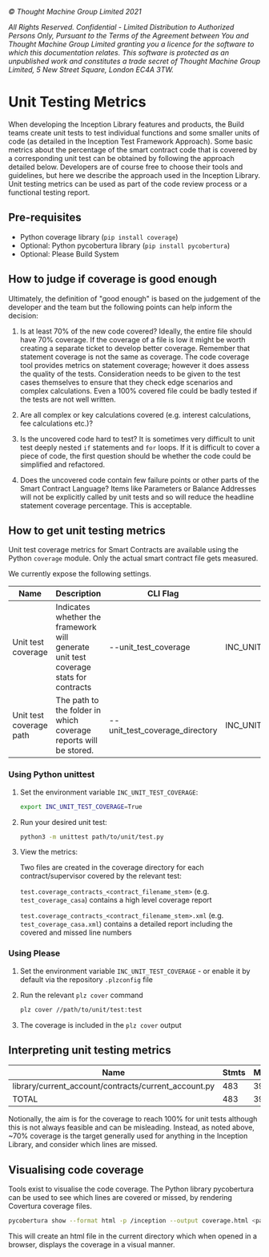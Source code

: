 _© Thought Machine Group Limited 2021_

_All Rights Reserved. Confidential - Limited Distribution to Authorized Persons Only, Pursuant to the Terms of the Agreement between You and Thought Machine Group Limited granting you a licence for the software to which this documentation relates. This software is protected as an unpublished work and constitutes a trade secret of Thought Machine Group Limited, 5 New Street Square, London EC4A 3TW._

# Unit Testing Metrics

When developing the Inception Library features and products, the Build teams create unit tests to test individual functions and some smaller units of code (as detailed in the Inception Test Framework Approach). Some basic metrics about the percentage of the smart contract code that is covered by a corresponding unit test can be obtained by following the approach detailed below. Developers are of course free to choose their tools and guidelines, but here we describe the approach used in the Inception Library. Unit testing metrics can be used as part of the code review process or a functional
testing report.

## Pre-requisites

- Python coverage library (`pip install coverage`)
- Optional: Python pycobertura library (`pip install pycobertura`)
- Optional: Please Build System

## How to judge if coverage is good enough

Ultimately, the definition of "good enough" is based on the judgement of the developer and the team but the following points can help inform the decision:

1. Is at least 70% of the new code covered? Ideally, the entire file should have 70% coverage. If the coverage of a file is low it might be worth creating a separate ticket to develop better coverage. Remember that statement coverage is not the same as coverage. The code coverage tool provides metrics on statement coverage; however it does assess the quality of the tests. Consideration needs to be given to the test cases themselves to ensure that they check edge scenarios and complex calculations. Even a 100% covered file could be badly tested if the tests are not well written.

2. Are all complex or key calculations covered (e.g. interest calculations, fee calculations etc.)?

3. Is the uncovered code hard to test? It is sometimes very difficult to unit test deeply nested `if` statements and `for` loops. If it is difficult to cover a piece of code, the first question should be whether the code could be simplified and refactored.

4. Does the uncovered code contain few failure points or other parts of the Smart Contract Language? Items like Parameters or Balance Addresses will not be explicitly called by unit tests and so will reduce the headline statement coverage percentage. This is acceptable.

## How to get unit testing metrics

Unit test coverage metrics for Smart Contracts are available using the Python `coverage` module. Only the actual smart contract file gets measured.

We currently expose the following settings.

| Name                    | Description                                                                          | CLI Flag                       | Environment Variable             | Default |
|-------------------------|--------------------------------------------------------------------------------------|--------------------------------|----------------------------------|---------|
| Unit test coverage      | Indicates whether the framework will generate unit test coverage stats for contracts | --unit_test_coverage           | INC_UNIT_TEST_COVERAGE           | False   |
| Unit test coverage path | The path to the folder in which coverage reports will be stored.                     | --unit_test_coverage_directory | INC_UNIT_TEST_COVERAGE_DIRECTORY | "."     |

### Using Python unittest

1. Set the environment variable `INC_UNIT_TEST_COVERAGE`:

    ```bash
    export INC_UNIT_TEST_COVERAGE=True
    ```

2. Run your desired unit test:

    ```bash
    python3 -m unittest path/to/unit/test.py
    ```

3. View the metrics:

    Two files are created in the coverage directory for each contract/supervisor covered by the relevant test:

    `test.coverage_contracts_<contract_filename_stem>` (e.g. `test_coverage_casa`) contains a high level coverage report

    `test.coverage_contracts_<contract_filename_stem>.xml` (e.g. `test_coverage_casa.xml`) contains a detailed report including the covered and missed line numbers

### Using Please

1. Set the environment variable `INC_UNIT_TEST_COVERAGE` - or enable it by default via the repository `.plzconfig` file

2. Run the relevant `plz cover` command

    ```bash
    plz cover //path/to/unit/test:test
    ```

3. The coverage is included in the `plz cover` output

## Interpreting unit testing metrics

| Name                                                 | Stmts | Miss | Cover |
|------------------------------------------------------|-------|------|-------|
| library/current_account/contracts/current_account.py | 483   | 39   | 92%   |
| TOTAL                                                | 483   | 39   | 92%   |

Notionally, the aim is for the coverage to reach 100% for unit tests although this is not always feasible and can be misleading. Instead, as noted above, ~70% coverage is the target generally used for anything in the Inception Library, and consider which lines are missed.

## Visualising code coverage

Tools exist to visualise the code coverage. The Python library pycobertura can be used to see which lines are covered or missed, by rendering Covertura coverage files.

```bash
pycobertura show --format html -p /inception --output coverage.html <path_to_report_xml>
```

This will create an html file in the current directory which when opened in a browser, displays the coverage in a visual manner.

